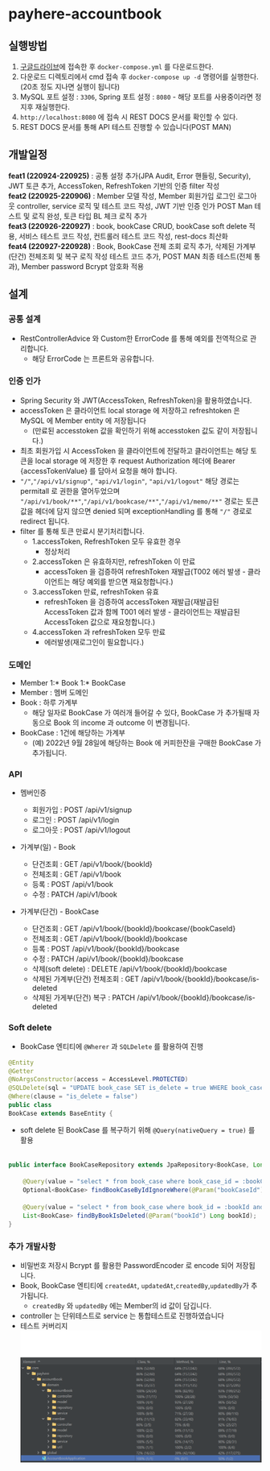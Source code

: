 # payhere-accountbook
## 실행방법
1. [구글드라이브](https://drive.google.com/drive/folders/11nl_p-KfaZ_MoOgBteQo-aWzSKplNccm?usp=sharing)에 접속한 후 `docker-compose.yml` 를 다운로드한다.
2. 다운로드 디렉토리에서 cmd 접속 후 `docker-compose up -d` 명령어를 실행한다.(20초 정도 지나면 실행이 됩니다)
3. MySQL 포트 설정 : `3306`, Spring 포트 설정 : `8080` - 해당 포트를 사용중이라면 정지후 재실행한다.
4. `http://localhost:8080` 에 접속 시 REST DOCS 문서를 확인할 수 있다.
5. REST DOCS 문서를 통해 API 테스트 진행할 수 있습니다(POST MAN)

## 개발일정
**feat1 (220924-220925)** : 공통 설정 추가(JPA Audit, Error 핸들링, Security), JWT 토큰 추가, AccessToken, RefreshToken 기반의 인증 filter 작성<br>
**feat2 (220925-220906)** : Member 모델 작성, Member 회원가입 로그인 로그아웃 controller, service 로직 및 테스트 코드 작성, JWT 기반 인증 인가 POST Man 테스트 및 로직 완성, 토큰 타입 BL 체크 로직 추가<br>
**feat3 (220926-220927)** : book, bookCase CRUD, bookCase soft delete 적용, 서비스 테스트 코드 작성, 컨트롤러 테스트 코드 작성, rest-docs 최산화<br>
**feat4 (220927-220928)** : Book, BookCase 전체 조회 로직 추가, 삭제된 가계부(단건) 전체조회 및 복구 로직 작성 테스트 코드 추가, POST MAN 최종 테스트(전체 통과), Member password Bcrypt 암호화 적용

## 설계
### 공통 설계
- RestControllerAdvice 와 Custom한 ErrorCode 를 통해 예외를 전역적으로 관리합니다.
  - 해당 ErrorCode 는 프론트와 공유합니다.

### 인증 인가
- Spring Security 와 JWT(AccessToken, RefreshToken)을 활용하였습니다.
- accessToken 은 클라이언트 local storage 에 저장하고 refreshtoken 은 MySQL 에 Member entity 에 저장됩니다
  - (만료된 accesstoken 값을 확인하기 위해 accesstoken 값도 같이 저장됩니다.)
- 최초 회원가입 시 AccessToken 을 클라이언트에 전달하고 클라이언트는 해당 토큰을 local storage 에 저장한 후 request Authorization 헤더에 Bearer {accessTokenValue} 를 담아서 요청을 해야 합니다.
- `"/"`,`"/api/v1/signup"`, `"api/v1/login"`, `"api/v1/logout"` 해당 경로는 permitall 로 권한을 열어두었으며 `"/api/v1/book/**"`,`"/api/v1/bookcase/**"`,`"/api/v1/memo/**"` 경로는 토큰값을 헤더에 담지 않으면 denied 되며 exceptionHandling 를 통해 `"/"` 경로로 redirect 됩니다.
- filter 를 통해 토큰 만료시 분기처리합니다.
  - 1.accessToken, RefreshToken 모두 유효한 경우 
    - 정상처리			
  - 2.accessToken 은 유효하지만, refreshToken 이 만료 
    - accessToken 을 검증하여 refreshToken 재발급(T002 에러 발생 - 클라이언트는 해당 예외를 받으면 재요청합니다.)
  - 3.accessToken 만료, refreshToken 유효 
    - refreshToken 을 검증하여 accessToken 재발급(재발급된 AccessToken 값과 함께 T001 에러 발생 - 클라이언트는 재발급된 AccessToken 값으로 재요청합니다.)
  - 4.accessToken 과 refreshToken 모두 만료 
    - 에러발생(재로그인이 필요합니다.)

### 도메인
- Member 1:* Book 1:* BookCase
- Member : 멤버 도메인
- Book : 하루 가계부
  - 해당 일자로 BookCase 가 여러개 들어갈 수 있다, BookCase 가 추가될때 자동으로 Book 의 income 과 outcome 이 변경됩니다.
- BookCase : 1건에 해당하는 가계부
  - (예) 2022년 9월 28일에 해당하는 Book 에 커피한잔을 구매한 BookCase 가 추가됩니다.

### API
- 멤버인증
  - 회원가입 : POST /api/v1/signup
  - 로그인 : POST /api/v1/login
  - 로그아웃 : POST /api/v1/logout

- 가계부(일) - Book
  - 단건조회 : GET /api/v1/book/{bookId}
  - 전체조회 : GET /api/v1/book
  - 등록 : POST /api/v1/book
  - 수정 : PATCH /api/v1/book

- 가계부(단건) - BookCase
  - 단건조회 : GET /api/v1/book/{bookId}/bookcase/{bookCaseId}
  - 전체조회 : GET /api/v1/book/{bookId}/bookcase
  - 등록 : POST /api/v1/book/{bookId}/bookcase
  - 수정 : PATCH /api/v1/book/{bookId}/bookcase
  - 삭제(soft delete) : DELETE /api/v1/book/{bookId}/bookcase
  - 삭제된 가계부(단건) 전체조회 : GET /api/v1/book/{bookId}/bookcase/is-deleted
  - 삭제된 가게부(단건) 복구 : PATCH /api/v1/book/{bookId}/bookcase/is-deleted

### Soft delete
- BookCase 엔티티에 `@Wherer` 과 `SQLDelete` 를 활용하여 진행
```java
@Entity
@Getter
@NoArgsConstructor(access = AccessLevel.PROTECTED)
@SQLDelete(sql = "UPDATE book_case SET is_delete = true WHERE book_case_id = ?")
@Where(clause = "is_delete = false")
public class 
BookCase extends BaseEntity {
```
- soft delete 된 BookCase 를 복구하기 위해 `@Query(nativeQuery = true)` 를 활용
```java

public interface BookCaseRepository extends JpaRepository<BookCase, Long> {

	@Query(value = "select * from book_case where book_case_id = :bookCaseId", nativeQuery = true)
	Optional<BookCase> findBookCaseByIdIgnoreWhere(@Param("bookCaseId") Long bookCaseId);

	@Query(value = "select * from book_case where book_id = :bookId and is_delete = true", nativeQuery = true)
	List<BookCase> findByBookIsDeleted(@Param("bookId") Long bookId);
}

```

### 추가 개발사항
- 비밀번호 저장시 Bcrypt 를 활용한 PasswordEncoder 로 encode 되어 저장됩니다.
- Book, BookCase 엔티티에 `createdAt`, `updatedAt`,`createdBy`,`updatedBy`가 추가됩니다.
  - `createdBy` 와 `updatedBy` 에는 Member의 id 값이 담깁니다.
- controller 는 단위테스트로 service 는 통합테스트로 진행하였습니다
- 테스트 커버리지
![img.png](img.png)